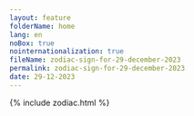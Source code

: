 ```yaml
---
layout: feature
folderName: home
lang: en
noBox: true
nointernationalization: true
fileName: zodiac-sign-for-29-december-2023
permalink: zodiac-sign-for-29-december-2023
date: 29-12-2023
---
```

{% include zodiac.html %}
